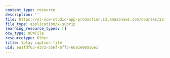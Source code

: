 ```yaml
---
content_type: resource
description: ''
file: https://ol-ocw-studio-app-production.s3.amazonaws.com/courses/22-15-essential-numerical-methods-fall-2014/ea1fdf634372556fbff366a1e98a56e1_LhPZwdhutgU.vtt
file_type: application/x-subrip
learning_resource_types: []
ocw_type: OCWFile
resourcetype: Other
title: 3play caption file
uid: ea1fdf63-4372-556f-bff3-66a1e98a56e1
---
```

